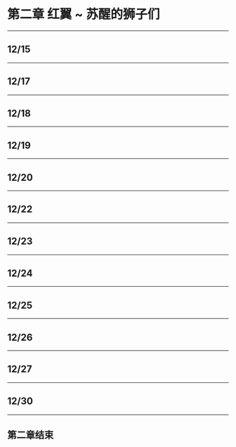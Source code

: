 # 第二章 红翼 ~ 苏醒的狮子们

---

## 12/15

---

## 12/17

---

## 12/18

---

## 12/19

---

## 12/20

---

## 12/22

---

## 12/23

---

## 12/24

---

## 12/25

---

## 12/26

---

## 12/27

---

## 12/30

---

## 第二章结束
